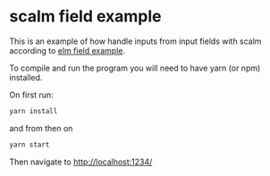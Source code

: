 # scalm field example

This is an example of how handle inputs from input fields with scalm according to [elm field example](http://elm-lang.org/examples/field).

To compile and run the program you will need to have yarn (or npm) installed.

On first run:

```sh
yarn install
```

and from then on

```sh
yarn start
```

Then navigate to [http://localhost:1234/](http://localhost:1234/)
